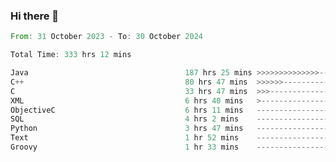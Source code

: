 ### Hi there 👋

<!--
**luoxuanzao/luoxuanzao** is a ✨ _special_ ✨ repository because its `README.md` (this file) appears on your GitHub profile.

Here are some ideas to get you started:

- 🔭 I’m currently working on ...
- 🌱 I’m currently learning ...
- 👯 I’m looking to collaborate on ...
- 🤔 I’m looking for help with ...
- 💬 Ask me about ...
- 📫 How to reach me: ...
- 😄 Pronouns: ...
- ⚡ Fun fact: ...
-->

<!--START_SECTION:waka-->

```rust
From: 31 October 2023 - To: 30 October 2024

Total Time: 333 hrs 12 mins

Java                                   187 hrs 25 mins >>>>>>>>>>>>>>-----------   56.23 %
C++                                    80 hrs 47 mins  >>>>>>-------------------   24.23 %
C                                      33 hrs 47 mins  >>>----------------------   10.14 %
XML                                    6 hrs 40 mins   >------------------------   02.00 %
ObjectiveC                             6 hrs 11 mins   -------------------------   01.86 %
SQL                                    4 hrs 2 mins    -------------------------   01.21 %
Python                                 3 hrs 47 mins   -------------------------   01.14 %
Text                                   1 hr 52 mins    -------------------------   00.56 %
Groovy                                 1 hr 33 mins    -------------------------   00.47 %
```

<!--END_SECTION:waka-->